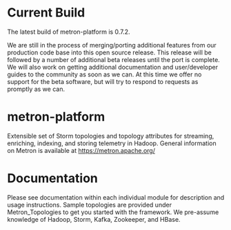 <!--
Licensed to the Apache Software Foundation (ASF) under one or more
contributor license agreements.  See the NOTICE file distributed with
this work for additional information regarding copyright ownership.
The ASF licenses this file to You under the Apache License, Version 2.0
(the "License"); you may not use this file except in compliance with
the License.  You may obtain a copy of the License at

	http://www.apache.org/licenses/LICENSE-2.0

Unless required by applicable law or agreed to in writing, software
distributed under the License is distributed on an "AS IS" BASIS,
WITHOUT WARRANTIES OR CONDITIONS OF ANY KIND, either express or implied.
See the License for the specific language governing permissions and
limitations under the License.
 -->

# Current Build

The latest build of metron-platform is 0.7.2.

We are still in the process of merging/porting additional features from our production code base into this open source release. This release will be followed by a number of additional beta releases until the port is complete. We will also work on getting additional documentation and user/developer guides to the community as soon as we can. At this time we offer no support for the beta software, but will try to respond to requests as promptly as we can.

# metron-platform

Extensible set of Storm topologies and topology attributes for streaming, enriching, indexing, and storing telemetry in Hadoop.  General information on Metron is available at https://metron.apache.org/

# Documentation

Please see documentation within each individual module for description and usage instructions. Sample topologies are provided under Metron_Topologies to get you started with the framework. We pre-assume knowledge of Hadoop, Storm, Kafka, Zookeeper, and HBase.
